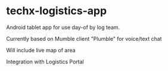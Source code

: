 techx-logistics-app
=============

Android tablet app for use day-of by log team.

Currently based on Mumble client "Plumble" for voice/text chat

Will include live map of area

Integration with Logistics Portal
